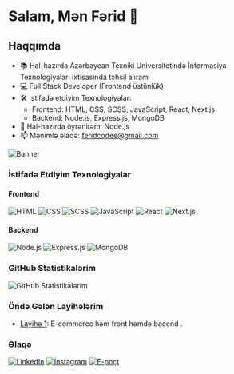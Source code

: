# Salam, Mən Fərid 👋

## Haqqımda
- 📚 Hal-hazırda Azərbaycan Texniki Universitetində İnformasiya Texnologiyaları ixtisasında təhsil alıram 
- 💻 Full Stack Developer (Frontend üstünlük)
- 🛠️ İstifadə etdiyim Texnologiyalar: 
  - Frontend: HTML, CSS, SCSS, JavaScript, React, Next.js
  - Backend: Node.js, Express.js, MongoDB
- 🌱 Hal-hazırda öyrənirəm: Node.js 
- 📫 Mənimlə əlaqə: feridcodee@gmail.com

![Banner](https://www.freecodecamp.org/news/content/images/2022/03/photo-1619410283995-43d9134e7656.jpeg)

### İstifadə Etdiyim Texnologiyalar

#### Frontend
![HTML](https://img.shields.io/badge/-HTML-333333?style=flat&logo=html5)
![CSS](https://img.shields.io/badge/-CSS-333333?style=flat&logo=css3&logoColor=1572B6)
![SCSS](https://img.shields.io/badge/-SCSS-333333?style=flat&logo=sass&logoColor=CC6699)
![JavaScript](https://img.shields.io/badge/-JavaScript-333333?style=flat&logo=javascript)
![React](https://img.shields.io/badge/-React-333333?style=flat&logo=react)
![Next.js](https://img.shields.io/badge/-Next.js-333333?style=flat&logo=next.js)

#### Backend
![Node.js](https://img.shields.io/badge/-Node.js-333333?style=flat&logo=node.js)
![Express.js](https://img.shields.io/badge/-Express.js-333333?style=flat&logo=express)
![MongoDB](https://img.shields.io/badge/-MongoDB-333333?style=flat&logo=mongodb)

### GitHub Statistikalərim
![GitHub Statistikalərim](https://github-readme-stats.vercel.app/api?username=kullaniciadiniz&show_icons=true&theme=dark)

### Öndə Gələn Layihələrim
- [Layihə 1](https://github.com/ferid004/21-gunluk.git): E-commerce həm front həmdə bacend .


### Əlaqə
[![LinkedIn](https://img.shields.io/badge/-LinkedIn-333333?style=flat&logo=linkedin)](https://www.linkedin.com/mynetwork/)
[![İnstagram](https://img.shields.io/badge/-İnstagram-333333?style=flat&logo=İnstagram)](https://www.instagram.com/ferid_aqa/)
[![E-poçt](https://img.shields.io/badge/-Email-333333?style=flat&logo=gmail)](mailto:feridcodee@gmail.com)
